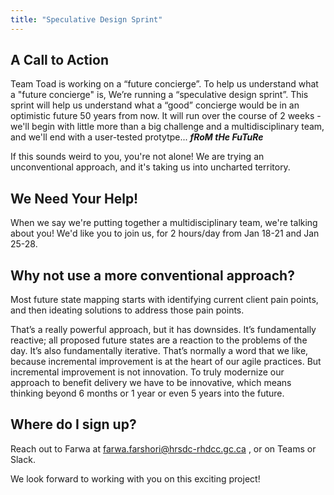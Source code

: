 ```yaml
---
title: "Speculative Design Sprint"
---
```


## A Call to Action

Team Toad is working on a “future concierge”.  To help us understand what a "future concierge" is, We’re running a “speculative design sprint”.  This sprint will help us understand what a “good” concierge would be in an optimistic future 50 years from now. It will run over the course of 2 weeks - we'll begin with little more than a big challenge and a multidisciplinary team, and we'll end with a user-tested protytpe... ***fRoM tHe FuTuRe***

If this sounds weird to you, you're not alone! We are trying an unconventional approach, and it's taking us into uncharted territory. 

## We Need Your Help!

When we say we're putting together a multidisciplinary team, we're talking about you! We'd like you to join us, for 2 hours/day from Jan 18-21 and Jan 25-28.

## Why not use a more conventional approach?

Most future state mapping starts with identifying current client pain points, and then ideating solutions to address those pain points.

That’s a really powerful approach, but it has downsides. It’s fundamentally reactive; all proposed future states are a reaction to the problems of the day. It’s also fundamentally iterative. That’s normally a word that we like, because incremental improvement is at the heart of our agile practices. But incremental improvement is not innovation. To truly modernize our approach to benefit delivery we have to be innovative, which means thinking beyond 6 months or 1 year or even 5 years into the future.

## Where do I sign up?

Reach out to Farwa at farwa.farshori@hrsdc-rhdcc.gc.ca , or on Teams or Slack.

We look forward to working with you on this exciting project!
